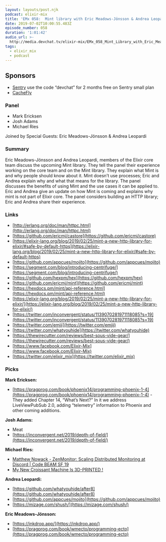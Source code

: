 ```yaml
---
layout: layouts/post.njk
podcast: elixir-mix
title: 'EMx 058:  Mint library with Eric Meadows-Jönsson & Andrea Leopardi'
date: 2019-07-02T10:00:55.483Z
episode_number: 058
duration: '1:01:42'
audio_url: >-
  http://media.devchat.tv/elixir-mix/EMx_058_Mint_Library_with_Eric_Meadows-Jonsson_and_Andrea_Leopardi.mp3
tags:
  - elixir_mix
  - podcast
---
```

## **Sponsors**



*   [Sentry](http://sentry.io/) use the code “devchat” for 2 months free on Sentry small plan
*   [CacheFly](https://www.cachefly.com/)


### **Panel**



*   Mark Ericksen
*   Josh Adams
*   Michael Ries

Joined by Special Guests: Eric Meadows-Jönsson & Andrea Leopardi


### **Summary**

Eric Meadows-Jönsson and Andrea Leopardi, members of the Elixir core team discuss the upcoming Mint library. They tell the panel their experience working on the core team and on the Mint library. They explain what Mint is and why people should know about it. Mint doesn’t use processes; Eric and Andrea explain why and what that means for the library. The panel discusses the benefits of using Mint and the use cases it can be applied to. Eric and Andrea give an update on how Mint is coming and explains why mint is not part of Elixir core. The panel considers building an HTTP library; Eric and Andrea share their experience.


### **Links**



*   [http://erlang.org/doc/man/httpc.html](http://erlang.org/doc/man/httpc.html) 
*   [https://github.com/ericmj/castore](https://github.com/ericmj/castore) 
*   [https://elixir-lang.org/blog/2019/02/25/mint-a-new-http-library-for-elixir/#safe-by-default-https](https://elixir-lang.org/blog/2019/02/25/mint-a-new-http-library-for-elixir/#safe-by-default-https) 
*   [https://github.com/appcues/mojito](https://github.com/appcues/mojito) 
*   [https://segment.com/blog/introducing-centrifuge/](https://segment.com/blog/introducing-centrifuge/) 
*   [https://github.com/hexpm/hex](https://github.com/hexpm/hex) 
*   [https://github.com/ericmj/mint](https://github.com/ericmj/mint) 
*   [https://hexdocs.pm/mint/api-reference.html](https://hexdocs.pm/mint/api-reference.html) 
*   [https://elixir-lang.org/blog/2019/02/25/mint-a-new-http-library-for-elixir/](https://elixir-lang.org/blog/2019/02/25/mint-a-new-http-library-for-elixir/) 
*   [https://twitter.com/inconvergent/status/1139070281971118085?s=19](https://twitter.com/inconvergent/status/1139070281971118085?s=19) 
*   [https://twitter.com/emjii](https://twitter.com/emjii) 
*   [https://twitter.com/whatyouhide](https://twitter.com/whatyouhide) 
*   [https://thewirecutter.com/reviews/best-sous-vide-gear/](https://thewirecutter.com/reviews/best-sous-vide-gear/) 
*   [https://www.facebook.com/Elixir-Mix](https://www.facebook.com/Elixir-Mix) 
*   [https://twitter.com/elixir_mix](https://twitter.com/elixir_mix)


### **Picks**

**Mark Ericksen:**



*   [https://pragprog.com/book/phoenix14/programming-phoenix-1-4](https://pragprog.com/book/phoenix14/programming-phoenix-1-4)  - They added Chapter 14, “What’s Next?” In it we address LiveViewPubSub 2.0, adding “telemetry” information to Phoenix and other coming additions.

**Josh Adams:**



*   Meat
*   [https://inconvergent.net/2019/depth-of-field/](https://inconvergent.net/2019/depth-of-field/) 

**Michael Ries:**



*   [Matthew Nowack - ZenMonitor: Scaling Distributed Monitoring at Discord | Code BEAM SF 19](https://www.youtube.com/watch?v=P89N1YJBjpA) 
*   [My New Croissant Machine Is 3D-PRINTED !](https://youtu.be/_2eIZ3a_hrw) 

**Andrea Leopardi:**



*   [https://github.com/whatyouhide/after8](https://github.com/whatyouhide/after8) 
*   [https://github.com/appcues/mojito](https://github.com/appcues/mojito) 
*   [https://mizage.com/shush/](https://mizage.com/shush/) 

**Eric Meadows-Jönsson:**



*   [https://inkdrop.app/](https://inkdrop.app/)
*   [https://pragprog.com/book/wmecto/programming-ecto](https://pragprog.com/book/wmecto/programming-ecto)
